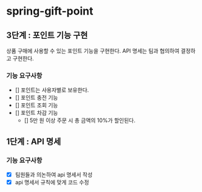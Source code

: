 # spring-gift-point
## 3단계 : 포인트 기능 구현
상품 구매에 사용할 수 있는 포인트 기능을 구현한다.
API 명세는 팀과 협의하여 결정하고 구현한다.

### 기능 요구사항
- [] 포인트는 사용자별로 보유한다.
- [] 포인트 충전 기능
- [] 포인트 조회 기능
- [] 포인트 차감 기능
  - [] 5만 원 이상 주문 시 총 금액의 10%가 할인된다.

## 1단계 : API 명세
### 기능 요구사항
- [x] 팀원들과 의논하여 api 명세서 작성
- [x] api 명세서 규칙에 맞게 코드 수정